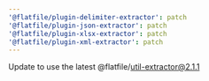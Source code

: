 ```yaml
---
'@flatfile/plugin-delimiter-extractor': patch
'@flatfile/plugin-json-extractor': patch
'@flatfile/plugin-xlsx-extractor': patch
'@flatfile/plugin-xml-extractor': patch
---
```


Update to use the latest @flatfile/util-extractor@2.1.1
